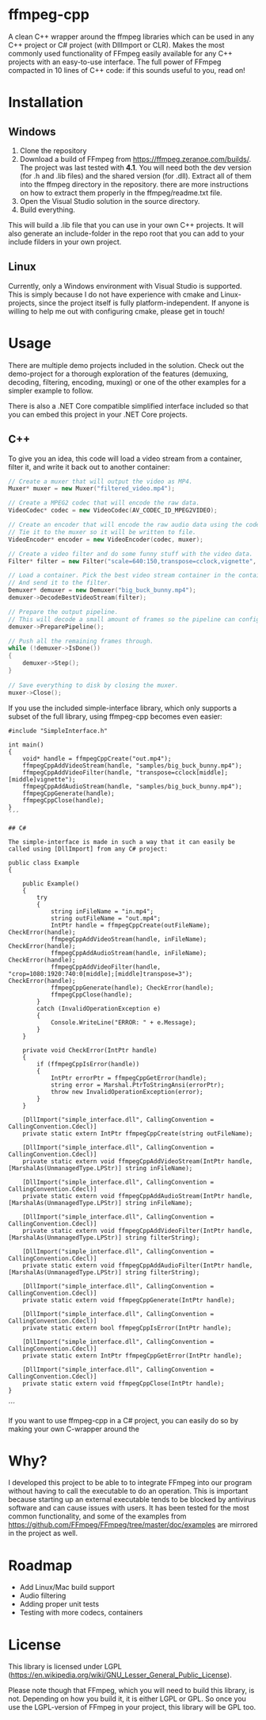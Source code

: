 # ffmpeg-cpp
A clean C++ wrapper around the ffmpeg libraries which can be used in any C++ project or C# project (with DllImport or CLR). Makes the most commonly used functionality of FFmpeg easily available for any C++ projects with an easy-to-use interface. The full power of FFmpeg compacted in 10 lines of C++ code: if this sounds useful to you, read on!

# Installation

## Windows

1. Clone the repository
2. Download a build of FFmpeg from https://ffmpeg.zeranoe.com/builds/. The project was last tested with **4.1**. You will need both the dev version (for .h and .lib files) and the shared version (for .dll). Extract all of them into the ffmpeg directory in the repository. there are more instructions on how to extract them properly in the ffmpeg/readme.txt file.
3. Open the Visual Studio solution in the source directory.
4. Build everything.

This will build a .lib file that you can use in your own C++ projects. It will also generate an include-folder in the repo root that you can add to your include filders in your own project.

## Linux

Currently, only a Windows environment with Visual Studio is supported. This is simply because I do not have experience with cmake and Linux-projects, since the project itself is fully platform-independent. If anyone is willing to help me out with configuring cmake, please get in touch!

# Usage

There are multiple demo projects included in the solution. Check out the demo-project for a thorough exploration of the features (demuxing, decoding, filtering, encoding, muxing) or one of the other examples for a simpler example to follow.

There is also a .NET Core compatible simplified interface included so that you can embed this project in your .NET Core projects.

## C++

To give you an idea, this code will load a video stream from a container, filter it, and write it back out to another container:

```C++
// Create a muxer that will output the video as MP4.
Muxer* muxer = new Muxer("filtered_video.mp4");

// Create a MPEG2 codec that will encode the raw data.
VideoCodec* codec = new VideoCodec(AV_CODEC_ID_MPEG2VIDEO);

// Create an encoder that will encode the raw audio data using the codec specified above.
// Tie it to the muxer so it will be written to file.
VideoEncoder* encoder = new VideoEncoder(codec, muxer);

// Create a video filter and do some funny stuff with the video data.
Filter* filter = new Filter("scale=640:150,transpose=cclock,vignette", encoder);

// Load a container. Pick the best video stream container in the container
// And send it to the filter.
Demuxer* demuxer = new Demuxer("big_buck_bunny.mp4");
demuxer->DecodeBestVideoStream(filter);

// Prepare the output pipeline.
// This will decode a small amount of frames so the pipeline can configure itself.
demuxer->PreparePipeline();

// Push all the remaining frames through.
while (!demuxer->IsDone())
{
	demuxer->Step();
}
		
// Save everything to disk by closing the muxer.
muxer->Close();

```

If you use the included simple-interface library, which only supports a subset of the full library, using ffmpeg-cpp becomes even easier:

```
#include "SimpleInterface.h"

int main()
{
	void* handle = ffmpegCppCreate("out.mp4");
	ffmpegCppAddVideoStream(handle, "samples/big_buck_bunny.mp4");
	ffmpegCppAddVideoFilter(handle, "transpose=cclock[middle];[middle]vignette");
	ffmpegCppAddAudioStream(handle, "samples/big_buck_bunny.mp4");
	ffmpegCppGenerate(handle);
	ffmpegCppClose(handle);
}
´´´

## C#

The simple-interface is made in such a way that it can easily be called using [DllImport] from any C# project:

```
	public class Example
	{

		public Example()
		{
			try
			{
				string inFileName = "in.mp4";
				string outFileName = "out.mp4";
				IntPtr handle = ffmpegCppCreate(outFileName); CheckError(handle);
				ffmpegCppAddVideoStream(handle, inFileName); CheckError(handle);
				ffmpegCppAddAudioStream(handle, inFileName); CheckError(handle);
				ffmpegCppAddVideoFilter(handle, "crop=1080:1920:740:0[middle];[middle]transpose=3"); CheckError(handle);
				ffmpegCppGenerate(handle); CheckError(handle);
				ffmpegCppClose(handle);
			}
			catch (InvalidOperationException e)
			{
				Console.WriteLine("ERROR: " + e.Message);
			}
		}

		private void CheckError(IntPtr handle)
		{
			if (ffmpegCppIsError(handle))
			{
				IntPtr errorPtr = ffmpegCppGetError(handle);
				string error = Marshal.PtrToStringAnsi(errorPtr);
				throw new InvalidOperationException(error);
			}
		}

		[DllImport("simple_interface.dll", CallingConvention = CallingConvention.Cdecl)]
		private static extern IntPtr ffmpegCppCreate(string outFileName);

		[DllImport("simple_interface.dll", CallingConvention = CallingConvention.Cdecl)]
		private static extern void ffmpegCppAddVideoStream(IntPtr handle, [MarshalAs(UnmanagedType.LPStr)] string inFileName);

		[DllImport("simple_interface.dll", CallingConvention = CallingConvention.Cdecl)]
		private static extern void ffmpegCppAddAudioStream(IntPtr handle, [MarshalAs(UnmanagedType.LPStr)] string inFileName);

		[DllImport("simple_interface.dll", CallingConvention = CallingConvention.Cdecl)]
		private static extern void ffmpegCppAddVideoFilter(IntPtr handle, [MarshalAs(UnmanagedType.LPStr)] string filterString);

		[DllImport("simple_interface.dll", CallingConvention = CallingConvention.Cdecl)]
		private static extern void ffmpegCppAddAudioFilter(IntPtr handle, [MarshalAs(UnmanagedType.LPStr)] string filterString);

		[DllImport("simple_interface.dll", CallingConvention = CallingConvention.Cdecl)]
		private static extern void ffmpegCppGenerate(IntPtr handle);

		[DllImport("simple_interface.dll", CallingConvention = CallingConvention.Cdecl)]
		private static extern bool ffmpegCppIsError(IntPtr handle);

		[DllImport("simple_interface.dll", CallingConvention = CallingConvention.Cdecl)]
		private static extern IntPtr ffmpegCppGetError(IntPtr handle);

		[DllImport("simple_interface.dll", CallingConvention = CallingConvention.Cdecl)]
		private static extern void ffmpegCppClose(IntPtr handle);
	}
´´´

If you want to use ffmpeg-cpp in a C# project, you can easily do so by making your own C-wrapper around the 

# Why?

I developed this project to be able to to integrate FFmpeg into our program without having to call the executable to do an operation. This is important because starting up an external executable tends to be blocked by antivirus software and can cause issues with users. It has been tested for the most common functionality, and some of the examples from https://github.com/FFmpeg/FFmpeg/tree/master/doc/examples are mirrored in the project as well.

# Roadmap

- Add Linux/Mac build support
- Audio filtering
- Adding proper unit tests
- Testing with more codecs, containers

# License

This library is licensed under LGPL (https://en.wikipedia.org/wiki/GNU_Lesser_General_Public_License).

Please note though that FFmpeg, which you will need to build this library, is not. Depending on how you build it, it is either LGPL or GPL. So once you use the LGPL-version of FFmpeg in your project, this library will be GPL too.
